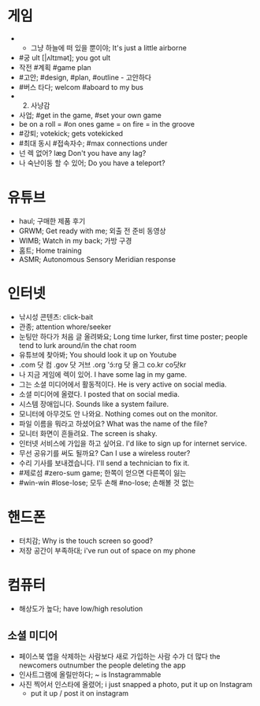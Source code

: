 # 게임
* * 그냥 하늘에 떠 있을 뿐이야; It's just a little airborne
* #궁	ult [|ʌltɪmət]; you got ult
* 작전 #계획 #game plan
* #고안; #design, #plan, #outline - 고안하다 
* #버스 타다; welcom #aboard to my bus
* 2. 사냥감
* 사업; #get in the game, #set your own game
* be on a roll = #on ones game = on fire = in the groove
* #강퇴; votekick; gets votekicked
* #최대 동시 #접속자수; #max connections under
* 넌 렉 없어?	lӕg Don't you have any lag?
* 나 숙난이동 할 수 있어; Do you have a teleport?

# 유튜브
* haul; 구매한 제품 후기
* GRWM; Get ready with me; 외출 전 준비 동영상
* WIMB; Watch in my back; 가방 구경
* 홈트; Home training
* ASMR; Autonomous Sensory Meridian response

# 인터넷
* 낚시성 콘텐츠: click-bait
* 관종; attention whore/seeker
* 눈팅만 하다가 처음 글 올려봐요; Long time lurker, first time poster; people tend to lurk around/in the chat room
* 유튜브에 찾아봐; You should look it up on Youtube
* .com 닷 컴 .gov 닷 거브 .org 'ɔ́:rɡ 닷 올그 co.kr co닷kr	
* 나 지금 게임에 렉이 있어.	I have some lag in my game.
* 그는 소셜 미디어에서 활동적이다.	He is very active on social media.
* 소셜 미디어에 올렸다. 		I posted that on social media.
* 시스템 장애입니다. 	Sounds like a system failure.
* 모니터에 아무것도 안 나와요. 	Nothing comes out on the monitor. 
* 파일 이름을 뭐라고 하셨어요? 	What was the name of the file? 
* 모니터 화면이 흔들려요. 	The screen is shaky. 
* 인터넷 서비스에 가입을 하고 싶어요. 	I'd like to sign up for internet service.
* 무선 공유기를 써도 될까요? 	Can I use a wireless router?
* 수리 기사를 보내겠습니다. 	I'll send a technician to fix it. 
* #제로섬	#zero-sum game; 한쪽이 얻으면 다른쪽이 잃는
* #win-win #lose-lose; 모두 손해 #no-lose; 손해볼 것 없는

# 핸드폰
* 터치감; Why is the touch screen so good?
* 저장 공간이 부족하대; i've run out of space on my phone

# 컴퓨터
* 해상도가 높다; have low/high resolution

## 소셜 미디어
* 페이스북 앱을 삭제하는 사람보다 새로 가입하는 사람 수가 더 많다 the newcomers outnumber the people deleting the app 
* 인사트그램에 올릴만하다; ~ is Instagrammable
* 사진 찍어서 인스타에 올렸어; i just snapped a photo, put it up on Instagram
  * put it up / post it on instagram